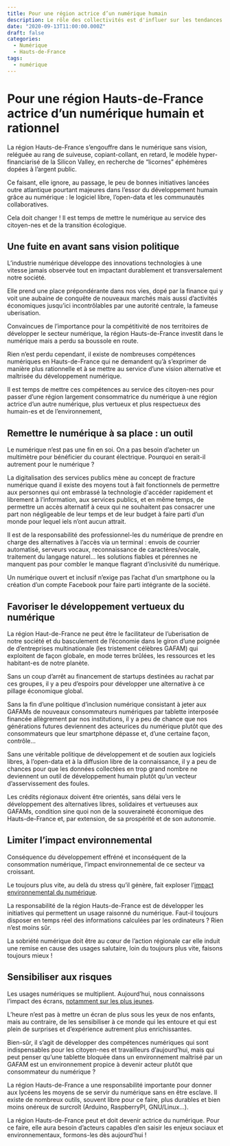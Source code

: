 ```yaml
---
title: Pour une région actrice d’un numérique humain
description: Le rôle des collectivités est d'influer sur les tendances pour les rendre plus humaines. Le numérique ne devrait pas être en reste.
date: "2020-09-13T11:00:00.000Z"
draft: false
categories:
  - Numérique
  - Hauts-de-France
tags:
  - numérique
---
```


# Pour une région Hauts-de-France actrice d’un numérique humain et rationnel

La région Hauts-de-France s’engouffre dans le numérique sans vision, reléguée au rang de suiveuse, copiant-collant, en retard, le modèle hyper-financiarisé de la Silicon Valley, en recherche de “licornes” éphémères dopées à l’argent public.

Ce faisant, elle ignore, au passage, le peu de bonnes initiatives lancées outre atlantique pourtant majeures dans l’essor du développement humain grâce au numérique : le logiciel libre, l’open-data et les communautés collaboratives.

Cela doit changer ! Il est temps de mettre le numérique au service des citoyen-nes et de la transition écologique.

## Une fuite en avant sans vision politique

L’industrie numérique développe des innovations technologies à une vitesse jamais observée tout en impactant durablement et transversalement notre société.

Elle prend une place prépondérante dans nos vies, dopé par la finance qui y voit une aubaine de conquête de nouveaux marchés mais aussi d’activités économiques jusqu’ici incontrôlables par une autorité centrale, la fameuse uberisation.

Convaincues de l’importance pour la compétitivité de nos territoires de développer le secteur numérique, la région Hauts-de-France investit dans le numérique mais a perdu sa boussole en route.

Rien n’est perdu cependant, il existe de nombreuses compétences numériques en Hauts-de-France qui ne demandent qu’à s’exprimer de manière plus rationnelle et à se mettre au service d’une vision alternative et maîtrisée du développement numérique.

Il est temps de mettre ces compétences au service des citoyen-nes pour passer d’une région largement consommatrice du numérique à une région actrice d’un autre numérique, plus vertueux et plus respectueux des humain-es et de l’environnement,

## Remettre le numérique à sa place : un outil

Le numérique n’est pas une fin en soi. On a pas besoin d’acheter un multimètre pour bénéficier du courant électrique. Pourquoi en serait-il autrement pour le numérique ?

La digitalisation des services publics mène au concept de fracture numérique quand il existe des moyens tout à fait fonctionnels de permettre aux personnes qui ont embrassé la technologie d'accéder rapidement et librement à l’information, aux services publics, et en même temps, de permettre un accès alternatif à ceux qui ne souhaitent pas consacrer une part non négligeable de leur temps et de leur budget à faire parti d’un monde pour lequel iels n’ont aucun attrait.

Il est de la responsabilité des professionnel-les du numérique de prendre en charge des alternatives à l’accès via un terminal : envois de courrier automatisé, serveurs vocaux, reconnaissance de caractères/vocale, traitement du langage naturel… les solutions fiables et pérennes ne manquent pas pour combler le manque flagrant d’inclusivité du numérique.

Un numérique ouvert et inclusif n’exige pas l’achat d’un smartphone ou la création d’un compte Facebook pour faire parti intégrante de la société.

## Favoriser le développement vertueux du numérique

La région Haut-de-France ne peut être le facilitateur de l’uberisation de notre société et du basculement de l’économie dans le giron d’une poignée de d’entreprises multinationale (les tristement célèbres GAFAM) qui exploitent de façon globale, en mode terres brûlées, les ressources et les habitant-es de notre planète.

Sans un coup d’arrêt au financement de startups destinées au rachat par ces groupes, il y a peu d’espoirs pour développer une alternative à ce pillage économique global.

Sans la fin d’une politique d’inclusion numérique consistant à jeter aux GAFAMs de nouveaux consommateurs numériques par tablette interposée financée allègrement par nos institutions, il y a peu de chance que nos générations futures deviennent des acteurices du numérique plutôt que des consommateurs que leur smartphone dépasse et, d’une certaine façon, contrôle…

Sans une véritable politique de développement et de soutien aux logiciels libres, à l’open-data et à la diffusion libre de la connaissance, il y a peu de chances pour que les données collectées en trop grand nombre ne deviennent un outil de développement humain plutôt qu’un vecteur d’asservissement des foules.

Les crédits régionaux doivent être orientés, sans délai vers le développement des alternatives libres, solidaires et vertueuses aux GAFAMs, condition sine quoi non de la souveraineté économique des Hauts-de-France et, par extension, de sa prospérité et de son autonomie.

## Limiter l’impact environnemental

Conséquence du développement effréné et inconséquent de la consommation numérique, l’impact environnemental de ce secteur va croissant.

Le toujours plus vite, au delà du stress qu’il génère, fait exploser l’[impact environnemental du numérique](https://www.ademe.fr/sites/default/files/assets/documents/guide-pratique-face-cachee-numerique.pdf).

La responsabilité de la région Hauts-de-France est de développer les initiatives qui permettent un usage raisonné du numérique. Faut-il toujours disposer en temps réel des informations calculées par les ordinateurs ? Rien n’est moins sûr.

La sobriété numérique doit être au cœur de l’action régionale car elle induit une remise en cause des usages salutaire, loin du toujours plus vite, faisons toujours mieux !

## Sensibiliser aux risques

Les usages numériques se multiplient. Aujourd’hui, nous connaissons l’impact des écrans, [notamment sur les plus jeunes](https://www.drogues.gouv.fr/comprendre/ce-qu-il-faut-savoir-sur/lexposition-aux-ecrans).

L’heure n’est pas à mettre un écran de plus sous les yeux de nos enfants, mais au contraire, de les sensibiliser à ce monde qui les entoure et qui est plein de surprises et d’expérience autrement plus enrichissantes.

Bien-sûr, il s’agit de développer des compétences numériques qui sont indispensables pour les citoyen-nes et travailleurs d’aujourd’hui, mais qui peut penser qu’une tablette bloquée dans un environnement maîtrisé par un GAFAM est un environnement propice à devenir acteur plutôt que consommateur du numérique ?

La région Hauts-de-France a une responsabilité importante pour donner aux lycéens les moyens de se servir du numérique sans en être esclave. Il existe de nombreux outils, souvent libre pour ce faire, plus durables et bien moins onéreux de surcroît (Arduino, RaspberryPI, GNU/Linux…).

La région Hauts-de-France peut et doit devenir actrice du numérique. Pour ce faire, elle aura besoin d’acteurs capables d’en saisir les enjeux sociaux et environnementaux, formons-les dès aujourd’hui !
